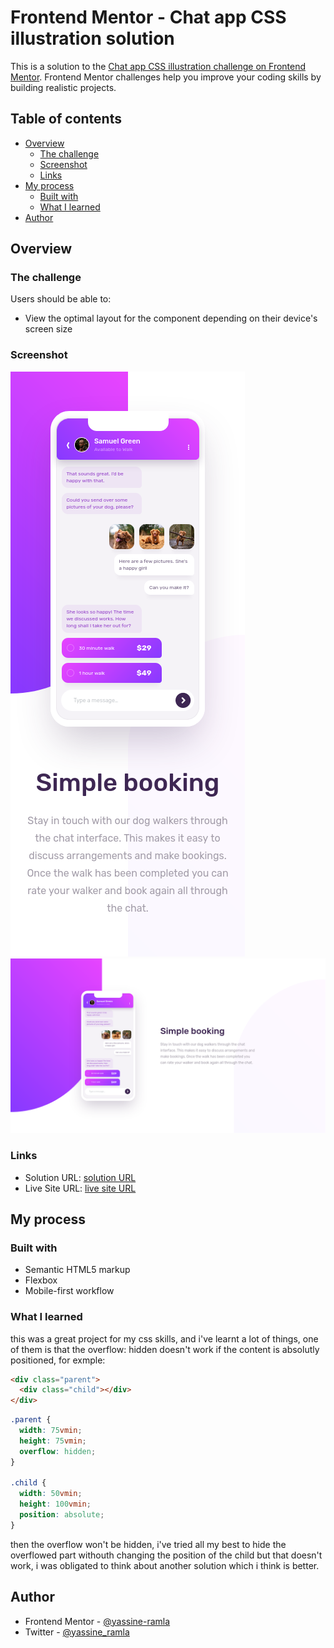 # Frontend Mentor - Chat app CSS illustration solution

This is a solution to the [Chat app CSS illustration challenge on Frontend Mentor](https://www.frontendmentor.io/challenges/chat-app-css-illustration-O5auMkFqY). Frontend Mentor challenges help you improve your coding skills by building realistic projects.

## Table of contents

- [Overview](#overview)
  - [The challenge](#the-challenge)
  - [Screenshot](#screenshot)
  - [Links](#links)
- [My process](#my-process)
  - [Built with](#built-with)
  - [What I learned](#what-i-learned)
- [Author](#author)

## Overview

### The challenge

Users should be able to:

- View the optimal layout for the component depending on their device's screen size

### Screenshot

![](screenshot-mobile.png)
![](screenshot.png)

### Links

- Solution URL: [solution URL](https://www.frontendmentor.io/solutions/responsive-chat-app-css-illustration-using-css-flexbox-dhYQ4yjNGT)
- Live Site URL: [live site URL](https://yassine-ramla.github.io/Frontend-Mentor_Chat-app-CSS-illustration-solution/)

## My process

### Built with

- Semantic HTML5 markup
- Flexbox
- Mobile-first workflow

### What I learned

this was a great project for my css skills, and i've learnt a lot of things, one of them is that the overflow: hidden doesn't work if the content is absolutly positioned, for exmple:

```html
<div class="parent">
  <div class="child"></div>
</div>
```

```css
.parent {
  width: 75vmin;
  height: 75vmin;
  overflow: hidden;
}

.child {
  width: 50vmin;
  height: 100vmin;
  position: absolute;
}
```

then the overflow won't be hidden, i've tried all my best to hide the overflowed part withouth changing the position of the child but that doesn't work, i was obligated to think about another solution which i think is better.

## Author

- Frontend Mentor - [@yassine-ramla](https://www.frontendmentor.io/profile/yassine-ramla)
- Twitter - [@yassine_ramla](https://www.twitter.com/yassine_ramla)
